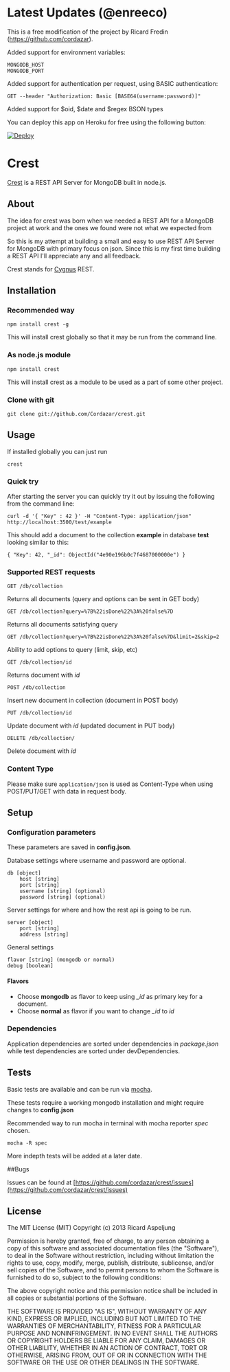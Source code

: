 # Latest Updates (@enreeco)

This is a free modification of the project by Ricard Fredin (https://github.com/cordazar).

Added support for environment variables:
    
    MONGODB_HOST
    MONGODB_PORT

Added support for authentication per request, using BASIC authentication:

    GET --header "Authorization: Basic [BASE64(username:password)]"

Added support for $oid, $date and $regex BSON types

You can deploy this app on Heroku for free using the following button:

[![Deploy](https://www.herokucdn.com/deploy/button.png)](https://heroku.com/deploy)

# Crest

[Crest](http://github.com/cordazar/crest) is a REST API Server for MongoDB built in node.js.

## About

The idea for crest was born when we needed a REST API for a MongoDB project at work and the ones we found were not what we expected from 

So this is my attempt at building a small and easy to use REST API Server for MongoDB with primary focus on json. Since this is my first time building a REST API I'll appreciate any and all feedback.

Crest stands for [Cygnus](http://en.wiktionary.org/wiki/Cygnus) REST.


## Installation

### Recommended way
    npm install crest -g

This will install crest globally so that it may be run from the command line.

### As node.js module
    npm install crest

This will install crest as a module to be used as a part of some other project.

### Clone with git
    git clone git://github.com/Cordazar/crest.git


## Usage
If installed globally you can just run

    crest


### Quick try
After starting the server you can quickly try it out by issuing the following from the command line:

    curl -d '{ "Key" : 42 }' -H "Content-Type: application/json" http://localhost:3500/test/example

This should add a document to the collection **example** in database **test** looking similar to this: 

    { "Key": 42, "_id": ObjectId("4e90e196b0c7f4687000000e") }

### Supported REST requests
    GET /db/collection
Returns all documents (query and options can be sent in GET body)

    GET /db/collection?query=%7B%22isDone%22%3A%20false%7D
Returns all documents satisfying query

    GET /db/collection?query=%7B%22isDone%22%3A%20false%7D&limit=2&skip=2
Ability to add options to query (limit, skip, etc)
    
    GET /db/collection/id
Returns document with _id_
    
    POST /db/collection
Insert new document in collection (document in POST body)
    
    PUT /db/collection/id
Update document with _id_ (updated document in PUT body)
    
    DELETE /db/collection/
Delete document with _id_

### Content Type
Please make sure `application/json` is used as Content-Type when using POST/PUT/GET with data in request body.


## Setup

### Configuration parameters

These parameters are saved in __config.json__.

Database settings where username and password are optional.

    db [object]
        host [string]
        port [string]
        username [string] (optional)
        password [string] (optional)

Server settings for where and how the rest api is going to be run.

    server [object]
        port [string] 
        address [string]

General settings

    flavor [string] (mongodb or normal)
    debug [boolean]

#### Flavors
* Choose **mongodb** as flavor to keep using *\_id* as primary key for a document.
* Choose **normal** as flavor if you want to change *\_id* to *id*

### Dependencies
Application dependencies are sorted under dependencies in _package.json_ while test dependencies are sorted under devDependencies. 


## Tests
Basic tests are available and can be run via [mocha](http://mochajs.org/). 

These tests require a working mongodb installation and might require changes to __config.json__

Recommended way to run mocha in terminal with mocha reporter _spec_ chosen.

    mocha -R spec
    
More indepth tests will be added at a later date. 

##Bugs

Issues can be found at [https://github.com/cordazar/crest/issues](https://github.com/cordazar/crest/issues)


## License
  
The MIT License (MIT)
Copyright (c) 2013 Ricard Aspeljung

Permission is hereby granted, free of charge, to any person obtaining a copy of this software and associated documentation files (the "Software"), to deal in the Software without restriction, including without limitation the rights to use, copy, modify, merge, publish, distribute, sublicense, and/or sell copies of the Software, and to permit persons to whom the Software is furnished to do so, subject to the following conditions:

The above copyright notice and this permission notice shall be included in all copies or substantial portions of the Software.

THE SOFTWARE IS PROVIDED "AS IS", WITHOUT WARRANTY OF ANY KIND, EXPRESS OR IMPLIED, INCLUDING BUT NOT LIMITED TO THE WARRANTIES OF MERCHANTABILITY, FITNESS FOR A PARTICULAR PURPOSE AND NONINFRINGEMENT. IN NO EVENT SHALL THE AUTHORS OR COPYRIGHT HOLDERS BE LIABLE FOR ANY CLAIM, DAMAGES OR OTHER LIABILITY, WHETHER IN AN ACTION OF CONTRACT, TORT OR OTHERWISE, ARISING FROM, OUT OF OR IN CONNECTION WITH THE SOFTWARE OR THE USE OR OTHER DEALINGS IN THE SOFTWARE.
